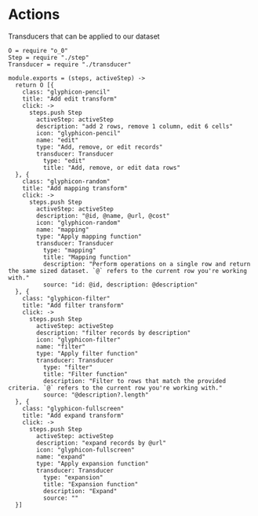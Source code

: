 Actions
=======

Transducers that can be applied to our dataset

    O = require "o_0"
    Step = require "./step"
    Transducer = require "./transducer"

    module.exports = (steps, activeStep) ->
      return O [{
        class: "glyphicon-pencil"
        title: "Add edit transform"
        click: ->
          steps.push Step
            activeStep: activeStep
            description: "add 2 rows, remove 1 column, edit 6 cells"
            icon: "glyphicon-pencil"
            name: "edit"
            type: "Add, remove, or edit records"
            transducer: Transducer
              type: "edit"
              title: "Add, remove, or edit data rows"
      }, {
        class: "glyphicon-random"
        title: "Add mapping transform"
        click: ->
          steps.push Step
            activeStep: activeStep
            description: "@id, @name, @url, @cost"
            icon: "glyphicon-random"
            name: "mapping"
            type: "Apply mapping function"
            transducer: Transducer
              type: "mapping"
              title: "Mapping function"
              description: "Perform operations on a single row and return the same sized dataset. `@` refers to the current row you're working with."
              source: "id: @id, description: @description"
      }, {
        class: "glyphicon-filter"
        title: "Add filter transform"
        click: ->
          steps.push Step
            activeStep: activeStep
            description: "filter records by description"
            icon: "glyphicon-filter"
            name: "filter"
            type: "Apply filter function"
            transducer: Transducer
              type: "filter"
              title: "Filter function"
              description: "Filter to rows that match the provided criteria. `@` refers to the current row you're working with."
              source: "@description?.length"
      }, {
        class: "glyphicon-fullscreen"
        title: "Add expand transform"
        click: ->
          steps.push Step
            activeStep: activeStep
            description: "expand records by @url"
            icon: "glyphicon-fullscreen"
            name: "expand"
            type: "Apply expansion function"
            transducer: Transducer
              type: "expansion"
              title: "Expansion function"
              description: "Expand"
              source: ""
      }]
